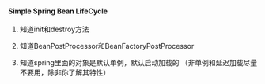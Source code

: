 #### Simple Spring Bean LifeCycle
1. 知道init和destroy方法

2. 知道BeanPostProcessor和BeanFactoryPostProcessor

3. 知道spring里面的对象是默认单例，默认启动加载的 （非单例和延迟加载尽量不要用，除非你了解其特性）



